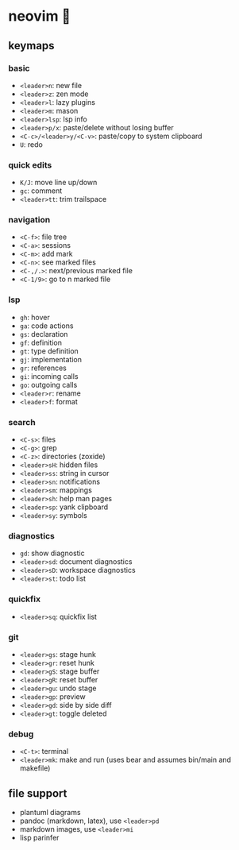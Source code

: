 # neovim 🌿

## keymaps

### basic

- `<leader>n`: new file
- `<leader>z`: zen mode
- `<leader>l`: lazy plugins
- `<leader>m`: mason
- `<leader>lsp`: lsp info
- `<leader>p/x`: paste/delete without losing buffer
- `<C-c>/<leader>y/<C-v>`: paste/copy to system clipboard
- `U`: redo

### quick edits

- `K/J`: move line up/down
- `gc`: comment
- `<leader>tt`: trim trailspace

### navigation

- `<C-f>`: file tree
- `<C-a>`: sessions
- `<C-m>`: add mark
- `<C-n>`: see marked files
- `<C-,/.>`: next/previous marked file
- `<C-1/9>`: go to n marked file

### lsp

- `gh`: hover
- `ga`: code actions
- `gs`: declaration
- `gf`: definition
- `gt`: type definition
- `gj`: implementation
- `gr`: references
- `gi`: incoming calls
- `go`: outgoing calls
- `<leader>r`: rename
- `<leader>f`: format

### search

- `<C-s>`: files
- `<C-g>`: grep
- `<C-z>`: directories (zoxide)
- `<leader>sH`: hidden files
- `<leader>ss`: string in cursor
- `<leader>sn`: notifications
- `<leader>sm`: mappings
- `<leader>sh`: help man pages
- `<leader>sp`: yank clipboard
- `<leader>sy`: symbols

### diagnostics

- `gd`: show diagnostic
- `<leader>sd`: document diagnostics
- `<leader>sD`: workspace diagnostics
- `<leader>st`: todo list

### quickfix

- `<leader>sq`: quickfix list

### git

- `<leader>gs`: stage hunk
- `<leader>gr`: reset hunk
- `<leader>gS`: stage buffer
- `<leader>gR`: reset buffer
- `<leader>gu`: undo stage
- `<leader>gp`: preview
- `<leader>gd`: side by side diff 
- `<leader>gt`: toggle deleted

### debug

- `<C-t>`: terminal
- `<leader>mk`: make and run (uses bear and assumes bin/main and makefile)

## file support

- plantuml diagrams
- pandoc (markdown, latex), use `<leader>pd`
- markdown images, use `<leader>mi`
- lisp parinfer
